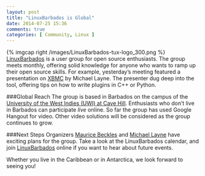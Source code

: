 ```yaml
---
layout: post
title: "LinuxBarbados is Global"
date: 2014-07-25 15:36
comments: true
categories: [ Community, Linux ]
---
```

{% imgcap right /images/LinuxBarbados-tux-logo_300.png %}
[LinuxBarbados](http://linuxbarbados.org) is a user group for open source enthusiasts. The group meets monthly, offering solid knowledge for anyone who wants to ramp up their open source skills. For example, yesterday’s meeting featured a presentation on [XBMC](http://xbmc.org/) by Michael Layne. The presenter dug deep into the tool, offering tips on how to write plugins in C++ or Python. 
<!--more-->
###Global Reach
The group is based in Barbados on the campus of the [University of the West Indies (UWI) at Cave Hill](http://www.cavehill.uwi.edu/). Enthusiasts who don’t live in Barbados can participate _live_ online. So far the group has used Google Hangout for video. Other video solutions will be considered as the group continues to grow.

###Next Steps
Organizers [Maurice Beckles](http://www.meetup.com/LinuxBarbados/members/143194822/) and [Michael Layne](http://www.meetup.com/LinuxBarbados/members/153574612/) have exciting plans for the group. Take a look at the LinuxBarbados calendar, and join [LinuxBarbados](http://linuxbarbados.org) online if you want to hear about future events.

Whether you live in the Caribbean or in Antarctica, we look forward to seeing you!
